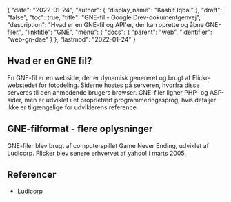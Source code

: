 {
  "date": "2022-01-24",
  "author": {
    "display_name": "Kashif Iqbal"
},
  "draft": "false",
  "toc": true,
  "title": "GNE-fil - Google Drev-dokumentgenvej",
  "description": "Hvad er en GNE-fil og API'er, der kan oprette og åbne GNE-filer.",
  "linktitle": "GNE",
  "menu": {
    "docs": {
      "parent": "web",
      "identifier": "web-gn-dae"
}
},
  "lastmod": "2022-01-24"
}

## Hvad er en GNE fil?

En GNE-fil er en webside, der er dynamisk genereret og brugt af Flickr-webstedet for fotodeling. Siderne hostes på serveren, hvorfra disse serveres til den anmodende brugers browser. GNE-filer ligner PHP- og ASP-sider, men er udviklet i et proprietært programmeringssprog, hvis detaljer ikke er tilgængelige for udviklerens reference.

## GNE-filformat - flere oplysninger

GNE-filer blev brugt af computerspillet Game Never Ending, udviklet af [Ludicorp](https://en.wikipedia.org/wiki/Ludicorp). Flicker blev senere erhvervet af yahoo! i marts 2005.

## Referencer

* [Ludicorp](https://en.wikipedia.org/wiki/Ludicorp)


